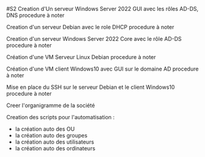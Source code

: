 #S2
Creation d'Un serveur Windows Server 2022 GUI avec les rôles AD-DS, DNS
procedure à noter

Creation d'un serveur Debian avec le role DHCP
procedure à noter

Creation d'un serveur Windows Server 2022 Core avec le rôle AD-DS
procedure à noter

Création d'une VM Serveur Linux Debian 
procedure à noter

Création d'une VM client Windows10 avec GUI sur le domaine AD
procedure à noter

Mise en place du SSH sur le serveur Debian et le client Windows10
procedure à noter

Creer l'organigramme de la société

Creation des scripts pour l'automatisation : 
- la création auto des OU
- la création auto des groupes
- la création auto des utilisateurs
- la création auto des ordinateurs
  
  
